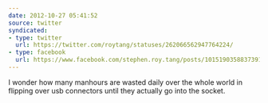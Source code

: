 ```yaml
---
date: 2012-10-27 05:41:52
source: twitter
syndicated:
- type: twitter
  url: https://twitter.com/roytang/statuses/262066562947764224/
- type: facebook
  url: https://www.facebook.com/stephen.roy.tang/posts/10151903588373912
---
```


I wonder how many manhours are wasted daily over the whole world in flipping over usb connectors until they actually go into the socket.